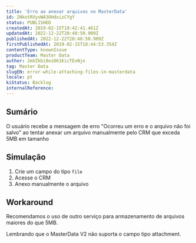 ```yaml
---
title: 'Erro ao anexar arquivos no MasterData'
id: 2NkotRVyvWA3OHdxizCYgY
status: PUBLISHED
createdAt: 2019-02-15T18:42:41.461Z
updatedAt: 2022-12-22T20:48:50.909Z
publishedAt: 2022-12-22T20:48:50.909Z
firstPublishedAt: 2019-02-15T18:44:53.354Z
contentType: knownIssue
productTeam: Master Data
author: 2mXZkbi0oi061KicTExNjo
tag: Master Data
slugEN: error-while-attaching-files-in-masterdata
locale: pt
kiStatus: Backlog
internalReference: 
---
```


## Sumário

O usuário recebe a mensagem de erro "Ocorreu um erro e o arquivo não foi salvo" ao tentar anexar um arquivo manualmente pelo CRM que exceda 5MB em tamanho


## Simulação

1. Crie um campo do tipo `file`
2. Acesse o CRM
3. Anexo manualmente o arquivo

## Workaround

Recomendamos o uso de outro serviço para armazenamento de arquivos maiores do que 5MB.

Lembrando que o MasterData V2 não suporta o campo tipo attachment.

